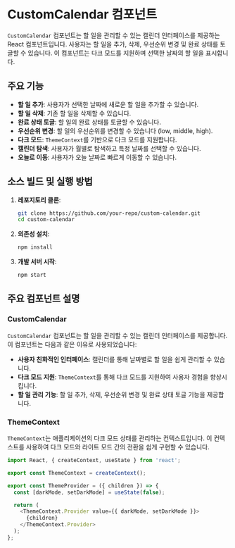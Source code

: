 # CustomCalendar 컴포넌트

`CustomCalendar` 컴포넌트는 할 일을 관리할 수 있는 캘린더 인터페이스를 제공하는 React 컴포넌트입니다. 사용자는 할 일을 추가, 삭제, 우선순위 변경 및 완료 상태를 토글할 수 있습니다. 이 컴포넌트는 다크 모드를 지원하며 선택한 날짜의 할 일을 표시합니다.

## 주요 기능

- **할 일 추가**: 사용자가 선택한 날짜에 새로운 할 일을 추가할 수 있습니다.
- **할 일 삭제**: 기존 할 일을 삭제할 수 있습니다.
- **완료 상태 토글**: 할 일의 완료 상태를 토글할 수 있습니다.
- **우선순위 변경**: 할 일의 우선순위를 변경할 수 있습니다 (low, middle, high).
- **다크 모드**: `ThemeContext`를 기반으로 다크 모드를 지원합니다.
- **캘린더 탐색**: 사용자가 월별로 탐색하고 특정 날짜를 선택할 수 있습니다.
- **오늘로 이동**: 사용자가 오늘 날짜로 빠르게 이동할 수 있습니다.

## 소스 빌드 및 실행 방법

1. **레포지토리 클론**:
    ```sh
    git clone https://github.com/your-repo/custom-calendar.git
    cd custom-calendar
    ```

2. **의존성 설치**:
    ```sh
    npm install
    ```

3. **개발 서버 시작**:
    ```sh
    npm start
    ```

## 주요 컴포넌트 설명

### CustomCalendar

`CustomCalendar` 컴포넌트는 할 일을 관리할 수 있는 캘린더 인터페이스를 제공합니다. 이 컴포넌트는 다음과 같은 이유로 사용되었습니다:

- **사용자 친화적인 인터페이스**: 캘린더를 통해 날짜별로 할 일을 쉽게 관리할 수 있습니다.
- **다크 모드 지원**: `ThemeContext`를 통해 다크 모드를 지원하여 사용자 경험을 향상시킵니다.
- **할 일 관리 기능**: 할 일 추가, 삭제, 우선순위 변경 및 완료 상태 토글 기능을 제공합니다.

### ThemeContext

`ThemeContext`는 애플리케이션의 다크 모드 상태를 관리하는 컨텍스트입니다. 이 컨텍스트를 사용하여 다크 모드와 라이트 모드 간의 전환을 쉽게 구현할 수 있습니다.

```javascript
import React, { createContext, useState } from 'react';

export const ThemeContext = createContext();

export const ThemeProvider = ({ children }) => {
  const [darkMode, setDarkMode] = useState(false);

  return (
    <ThemeContext.Provider value={{ darkMode, setDarkMode }}>
      {children}
    </ThemeContext.Provider>
  );
};